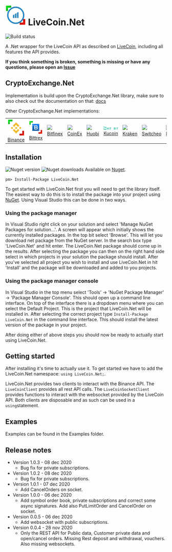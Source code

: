 # ![Icon](https://github.com/EricGarnier/LiveCoin.Net/blob/master/LiveCoin.Net/Icon/icon.png?raw=true) LiveCoin.Net 

![Build status](https://travis-ci.org/EricGarnier/LiveCoin.Net.svg?branch=master)

A .Net wrapper for the LiveCoin API as described on [LiveCoin](https://www.livecoin.net/api), including all features the API provides.

**If you think something is broken, something is missing or have any questions, please open an [Issue](https://github.com/EricGarnier/LiveCoin.Net/issues)**

## CryptoExchange.Net
Implementation is build upon the CryptoExchange.Net library, make sure to also check out the documentation on that: [docs](https://github.com/JKorf/CryptoExchange.Net)

Other CryptoExchange.Net implementations:
<table>
<tr>
<td><a href="https://github.com/JKorf/Binance.Net"><img src="https://github.com/JKorf/Binance.Net/blob/master/Binance.Net/Icon/icon.png?raw=true"></a>
<br />
<a href="https://github.com/JKorf/Binance.Net">Binance</a>
</td>
<td><a href="https://github.com/JKorf/Bittrex.Net"><img src="https://github.com/JKorf/Bittrex.Net/blob/master/Bittrex.Net/Icon/icon.png?raw=true"></a>
<br />
<a href="https://github.com/JKorf/Bittrex.Net">Bittrex</a>
</td>
<td><a href="https://github.com/JKorf/Bitfinex.Net"><img src="https://github.com/JKorf/Bitfinex.Net/blob/master/Bitfinex.Net/Icon/icon.png?raw=true"></a>
<br />
<a href="https://github.com/JKorf/Bitfinex.Net">Bitfinex</a>
</td>
<td><a href="https://github.com/JKorf/CoinEx.Net"><img src="https://github.com/JKorf/CoinEx.Net/blob/master/CoinEx.Net/Icon/icon.png?raw=true"></a>
<br />
<a href="https://github.com/JKorf/CoinEx.Net">CoinEx</a>
</td>
<td><a href="https://github.com/JKorf/Huobi.Net"><img src="https://github.com/JKorf/Huobi.Net/blob/master/Huobi.Net/Icon/icon.png?raw=true"></a>
<br />
<a href="https://github.com/JKorf/Huobi.Net">Huobi</a>
</td>
<td><a href="https://github.com/JKorf/Kucoin.Net"><img src="https://github.com/JKorf/Kucoin.Net/blob/master/Kucoin.Net/Icon/icon.png?raw=true"></a>
<br />
<a href="https://github.com/JKorf/Kucoin.Net">Kucoin</a>
</td>
<td><a href="https://github.com/JKorf/Kraken.Net"><img src="https://github.com/JKorf/Kraken.Net/blob/master/Kraken.Net/Icon/icon.png?raw=true"></a>
<br />
<a href="https://github.com/JKorf/Kraken.Net">Kraken</a>
</td>
<td><a href="https://github.com/Zaliro/Switcheo.Net"><img src="https://github.com/Zaliro/Switcheo.Net/blob/master/Resources/switcheo-coin.png?raw=true"></a>
<br />
<a href="https://github.com/Zaliro/Switcheo.Net">Switcheo</a>
</td>
<td><a href="https://github.com/ridicoulous/LiquidQuoine.Net"><img src="https://github.com/ridicoulous/LiquidQuoine.Net/blob/master/Resources/icon.png?raw=true"></a>
<br />
<a href="https://github.com/ridicoulous/LiquidQuoine.Net">Liquid</a>
</td>
<td><a href="https://github.com/burakoner/OKEx.Net"><img src="https://raw.githubusercontent.com/burakoner/OKEx.Net/master/Okex.Net/Icon/icon.png"></a>
<br />
<a href="https://github.com/burakoner/OKEx.Net">OKEx</a>
</td>
	<td><a href="https://github.com/ridicoulous/Bitmex.Net"><img src="https://github.com/ridicoulous/Bitmex.Net/blob/master/Bitmex.Net/Icon/icon.png"></a>
<br />
<a href="https://github.com/ridicoulous/Bitmex.Net">Bitmex</a>
</td>
</tr>
</table>


## Installation
![Nuget version](https://img.shields.io/nuget/v/livecoin.net.svg)  ![Nuget downloads](https://img.shields.io/nuget/dt/LiveCoin.Net.svg)
Available on [Nuget](https://www.nuget.org/packages/LiveCoin.Net/).
```
pm> Install-Package LiveCoin.Net
```
To get started with LiveCoin.Net first you will need to get the library itself. The easiest way to do this is to install the package into your project using  [NuGet](https://www.nuget.org/packages/LiveCoin.Net/). Using Visual Studio this can be done in two ways.

### Using the package manager
In Visual Studio right click on your solution and select 'Manage NuGet Packages for solution...'. A screen will appear which initially shows the currently installed packages. In the top bit select 'Browse'. This will let you download net package from the NuGet server. In the search box type 'LiveCoin.Net' and hit enter. The LiveCoin.Net package should come up in the results. After selecting the package you can then on the right hand side select in which projects in your solution the package should install. After you've selected all project you wish to install and use LiveCoin.Net in hit 'Install' and the package will be downloaded and added to you projects.

### Using the package manager console
In Visual Studio in the top menu select 'Tools' -> 'NuGet Package Manager' -> 'Package Manager Console'. This should open up a command line interface. On top of the interface there is a dropdown menu where you can select the Default Project. This is the project that LiveCoin.Net will be installed in. After selecting the correct project type  `Install-Package LiveCoin.Net`  in the command line interface. This should install the latest version of the package in your project.

After doing either of above steps you should now be ready to actually start using LiveCoin.Net.
## Getting started
After installing it's time to actually use it. To get started we have to add the LiveCoin.Net namespace:  `using LiveCoin.Net;`.

LiveCoin.Net provides two clients to interact with the Binance API. The  `LiveCoinClient`  provides all rest API calls. The  `LiveCoinSocketClient`  provides functions to interact with the websocket provided by the LiveCoin API. Both clients are disposable and as such can be used in a  `using`statement.

## Examples
Examples can be found in the Examples folder.


## Release notes
* Version 1.0.3 - 08 dec 2020
    * Bug fix for private subscriptions.
* Version 1.0.2 - 08 dec 2020
    * Bug fix for private subscriptions.
* Version 1.0.1 - 07 dec 2020
    * Add CancelOrders on socket.
* Version 1.0.0 - 06 dec 2020
    * Add symbol order book, private subscriptions and correct some async signatures. Add also PutLimitOrder and CancelOrder on socket.
* Version 0.0.5 - 06 dec 2020
    * Add websocket with public subscriptions.
* Version 0.0.4 - 28 nov 2020
    * Only the REST API for Public data, Customer private data and open/cancel orders. Missing Rest deposit and withdrawal, vouchers. Also missing websockets.
